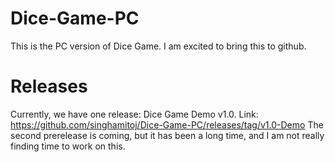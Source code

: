 # Dice-Game-PC
This is the PC version of Dice Game. I am excited to bring this to github.
# Releases
Currently, we have one release: Dice Game Demo v1.0. Link: https://github.com/singhamitoj/Dice-Game-PC/releases/tag/v1.0-Demo
The second prerelease is coming, but it has been a long time, and I am not really finding time to work on this.
